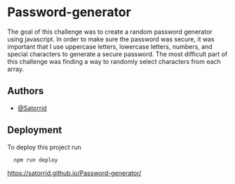 # Password-generator

The goal of this challenge was to create a random password generator using javascript. In order to make sure the password was secure, it was important that I use uppercase letters, lowercase letters, numbers, and special characters to generate a secure password. The most difficult part of this challenge was finding a way to randomly select characters from each array. 

## Authors

- [@Satorrid](https://github.com/Satorrid)


## Deployment

To deploy this project run

```bash
  npm run deploy
```

https://satorrid.github.io/Password-generator/
